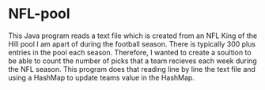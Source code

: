 # NFL-pool
This Java program reads a text file which is created from an NFL King of the Hill pool I am apart of during the football season. There is typically 300 plus entries in the pool each season. Therefore, I wanted to create a soultion to be able to count the number of picks that a team recieves each week during the NFL season. This program does that reading line by line the text file and using a HashMap to update teams value in the HashMap.
